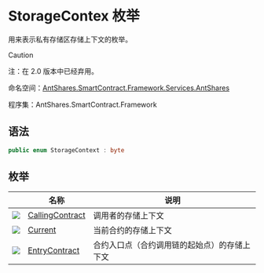 # StorageContex 枚举

用来表示私有存储区存储上下文的枚举。

> [!Caution]
> 注：在 2.0 版本中已经弃用。

命名空间：[AntShares.SmartContract.Framework.Services.AntShares](../Neo.md)

程序集：AntShares.SmartContract.Framework

## 语法

```c#
public enum StorageContext : byte
```

## 枚举

|                                          | 名称                                       | 说明                     |
| ---------------------------------------- | ---------------------------------------- | ---------------------- |
| ![](https://i-msdn.sec.s-msft.com/dynimg/IC134134.jpeg) | [CallingContract](StorageContex/CallingContract.md) | 调用者的存储上下文              |
| ![](https://i-msdn.sec.s-msft.com/dynimg/IC134134.jpeg) | [Current](StorageContex/Current.md)      | 当前合约的存储上下文             |
| ![](https://i-msdn.sec.s-msft.com/dynimg/IC134134.jpeg) | [EntryContract](StorageContex/EntryContract.md) | 合约入口点（合约调用链的起始点）的存储上下文 |

